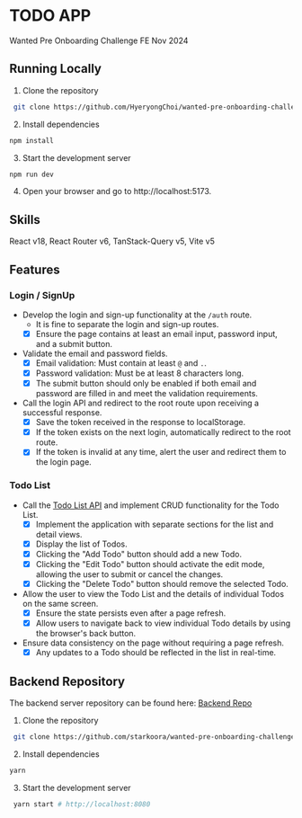 # TODO APP

Wanted Pre Onboarding Challenge FE Nov 2024

## Running Locally

1. Clone the repository

```bash
 git clone https://github.com/HyeryongChoi/wanted-pre-onboarding-challenge-fe-27.git
```

2. Install dependencies

```bash
npm install
```

3. Start the development server

```bash
npm run dev
```

4. Open your browser and go to http://localhost:5173.

## Skills

React v18, React Router v6, TanStack-Query v5, Vite v5

## Features

### Login / SignUp

- Develop the login and sign-up functionality at the `/auth` route.
  - It is fine to separate the login and sign-up routes.
  - [x] Ensure the page contains at least an email input, password input, and a submit button.
- Validate the email and password fields.
  - [x] Email validation: Must contain at least `@` and `.`.
  - [x] Password validation: Must be at least 8 characters long.
  - [x] The submit button should only be enabled if both email and password are filled in and meet the validation requirements.
- Call the login API and redirect to the root route upon receiving a successful response.
  - [x] Save the token received in the response to localStorage.
  - [x] If the token exists on the next login, automatically redirect to the root route.
  - [x] If the token is invalid at any time, alert the user and redirect them to the login page.

### Todo List

- Call the [Todo List API](https://github.com/starkoora/wanted-pre-onboarding-challenge-fe-1-api) and implement CRUD functionality for the Todo List.
  - [x] Implement the application with separate sections for the list and detail views.
  - [x] Display the list of Todos.
  - [x] Clicking the "Add Todo" button should add a new Todo.
  - [x] Clicking the "Edit Todo" button should activate the edit mode, allowing the user to submit or cancel the changes.
  - [x] Clicking the "Delete Todo" button should remove the selected Todo.
- Allow the user to view the Todo List and the details of individual Todos on the same screen.
  - [x] Ensure the state persists even after a page refresh.
  - [x] Allow users to navigate back to view individual Todo details by using the browser's back button.
- Ensure data consistency on the page without requiring a page refresh.
  - [x] Any updates to a Todo should be reflected in the list in real-time.

## Backend Repository

The backend server repository can be found here: [Backend Repo](https://github.com/starkoora/wanted-pre-onboarding-challenge-fe-1-api)

1. Clone the repository

```bash
 git clone https://github.com/starkoora/wanted-pre-onboarding-challenge-fe-1-api.git
```

2. Install dependencies

```bash
yarn
```

3. Start the development server

```bash
 yarn start # http://localhost:8080
```
